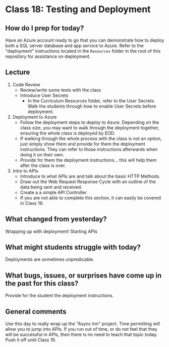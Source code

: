 # Class 18: Testing and Deployment

## How do I prep for today?

Have an Azure account ready to go that you can demonstrate how to deploy both a SQL server database and app service to Azure. Refer to the "deployment" instructions located in the `Resources` folder in the root of this repository for assistance on deployment.

## Lecture
1. Code Review
   - Review/write some tests with the class
   - Introduce User Secrets
     - In the Curriculum Resources folder, refer to the User Secrets. Walk
   the students through how to enable User Secrets before deployment. 
1. Deployment to Azure
   - Follow the deployment steps to deploy to Azure. Depending on the class size, you may want    to walk through the deployment together, ensuring the whole class is deployed by EOD. 
   - If walking through the whole process with the class is not an option, just simply show them and provide for them the deployment instructions. They can refer to those instructions afterwards when doing it on their own. 
   - Provide for them the deployment instructions... this will help them after the class is over. 
1. Intro to APIs
   - Introduce to what APIs are and talk about the basic HTTP Methods. 
   - Draw out the Web Request Response Cycle with an outline of the data being sent and received.
   - Create a a simple API Controller.
   - If you are not able to complete this section, it can easily be covered in Class 19.
## What changed from yesterday? 
Wrapping up with deployment! Starting APIs

## What might students struggle with today?  
Deployments are sometimes unpredicable.

## What bugs, issues, or surprises have come up in the past for this class?
Provide for the student the deployment instructions.

## General comments
Use this day to really wrap up the "Async Inn" project. Time permitting will allow you to jump into APIs.
If you run out of time, or do not feel that they will be successful in APIs, then there is no need to teach that topic today. Push it off until Class 19. 